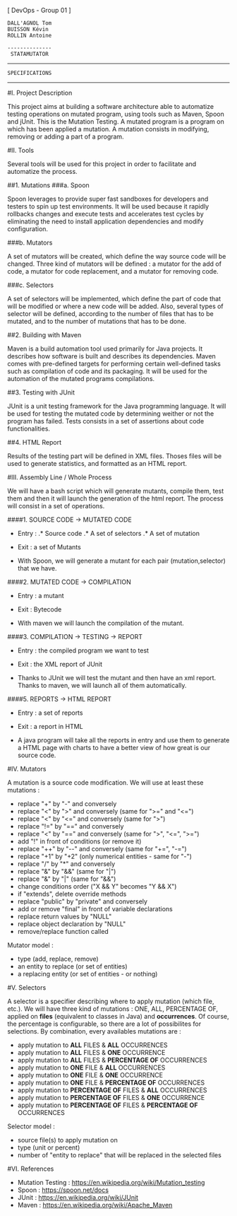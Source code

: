 [ DevOps - Group 01 ]

	DALL'AGNOL Tom
	BUISSON Kévin
	ROLLIN Antoine

	--------------
	 STATAMUTATOR
------------------------
	SPECIFICATIONS
------------------------

#I. Project Description

This project aims at building a software architecture able to automatize testing operations on mutated program, 
using tools such as Maven, Spoon and jUnit. This is the Mutation Testing. 
A mutated program is a program on which has been applied a mutation. 
A mutation consists in modifying, removing or adding a part of a program.


#II. Tools

Several tools will be used for this project in order to facilitate and automatize the process.

##1. Mutations
###a. Spoon 
		
Spoon leverages to provide super fast sandboxes for developers and testers to spin up test environments.
It will be used because it rapidly rollbacks changes and execute tests and accelerates test cycles by eliminating 
the need to install application dependencies and modify configuration.

###b. Mutators

A set of mutators will be created, which define the way source code will be changed. 
Three kind of mutators will be defined : a mutator for the add of code, a mutator for code replacement,
and a mutator for removing code. 		

###c. Selectors

A set of selectors will be implemented, which define the part of code that will be modified 
or where a new code will be added. Also, several types of selector will be defined, according
to the number of files that has to be mutated, and to the number of mutations that has to be done. 

##2. Building with Maven

Maven is a build automation tool used primarily for Java projects. It describes how software is built 
and describes its dependencies. Maven comes with pre-defined targets for performing certain well-defined 
tasks such as compilation of code and its packaging.
It will be used for the automation of the mutated programs compilations.

##3. Testing with JUnit

JUnit is a unit testing framework for the Java programming language. 
It will be used for testing the mutated code by determining weither or not the program has failed.
Tests consists in a set of assertions about code functionalities. 

##4. HTML Report
	
Results of the testing part will be defined in XML files. Thoses files will be used to generate statistics, 
and formatted as an HTML report.
	
	
#III. Assembly Line / Whole Process

We will have a bash script which will generate mutants, compile them, test them and then it will launch the generation of the html report.
The process will consist in a set of operations.

####1. SOURCE CODE -> MUTATED CODE

- Entry : 
.* Source code
.* A set of selectors
.* A set of mutation

- Exit : a set of Mutants

- With Spoon, we will generate a mutant for each pair (mutation,selector) that we have.

####2. MUTATED CODE -> COMPILATION

- Entry : a mutant
- Exit : Bytecode

- With maven we will launch the compilation of the mutant.

####3. COMPILATION -> TESTING -> REPORT
	
- Entry : the compiled program we want to test
- Exit : the XML report of JUnit

- Thanks to JUnit we will test the mutant and then have an xml report. Thanks to maven, we will launch all of them automatically. 

####5. REPORTS -> HTML REPORT
	
- Entry : a set of reports
- Exit : a report in HTML
 
- A java program will take all the reports in entry and use them to generate a HTML page with charts to have a better view of how great is our source code.

#IV. Mutators

A mutation is a source code modification. We will use at least these mutations :
- replace "+" by "-" and conversely
- replace "<" by ">" and conversely (same for ">=" and "<=")
- replace "<" by "<=" and conversely (same for ">")
- replace "!=" by "==" and conversely
- replace "<" by "==" and conversely (same for ">", "<=", ">=")
- add "!" in front of conditions (or remove it)
- replace "++" by "--" and conversely (same for "+=", "-=")
- replace "+1" by "+2" (only numerical entities - same for "-") 
- replace "/" by "*" and conversely
- replace "&" by "&&" (same for "|")
- replace "&" by "|" (same for "&&")
- change conditions order ("X && Y" becomes "Y && X")
- if "extends", delete override methods
- replace "public" by "private" and conversely
- add or remove "final" in front of variable declarations
- replace return values by "NULL"
- replace object declaration by "NULL"
- remove/replace function called 

Mutator model :
- type (add, replace, remove)
- an entity to replace (or set of entities)
- a replacing entity  (or set of entities - or nothing)


#V. Selectors

A selector is a specifier describing where to apply mutation (which file, etc.).
We will have three kind of mutations : ONE, ALL, PERCENTAGE OF, applied on **files** (equivalent to classes in Java) and **occurrences**.
Of course, the percentage is configurable, so there are a lot of possibilites for selections.
By combination, every availables mutations are : 
- apply mutation to **ALL** FILES           & **ALL** OCCURRENCES 
- apply mutation to **ALL** FILES           & **ONE** OCCURRENCE
- apply mutation to **ALL** FILES           & **PERCENTAGE OF** OCCURRENCES
- apply mutation to **ONE** FILE            & **ALL** OCCURRENCES 
- apply mutation to **ONE** FILE            & **ONE** OCCURRENCE
- apply mutation to **ONE** FILE            & **PERCENTAGE OF** OCCURRENCES
- apply mutation to **PERCENTAGE OF** FILES & **ALL** OCCURRENCES 
- apply mutation to **PERCENTAGE OF** FILES & **ONE** OCCURRENCE
- apply mutation to **PERCENTAGE OF** FILES & **PERCENTAGE OF** OCCURRENCES

Selector model :
- source file(s) to apply mutation on
- type (unit or percent)
- number of "entity to replace" that will be replaced in the selected files  


#VI. References

- Mutation Testing : https://en.wikipedia.org/wiki/Mutation_testing
- Spoon : https://spoon.net/docs
- JUnit : https://en.wikipedia.org/wiki/JUnit
- Maven : https://en.wikipedia.org/wiki/Apache_Maven
